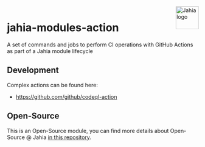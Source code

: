 <a href="https://www.jahia.com/">
    <img src="https://www.jahia.com/modules/jahiacom-templates/images/jahia-3x.png" alt="Jahia logo" title="Jahia" align="right" height="60" />
</a>

# jahia-modules-action
A set of commands and jobs to perform CI operations with GitHub Actions as part of a Jahia module lifecycle

## Development
 
Complex actions can be found here:
 * https://github.com/github/codeql-action

## Open-Source

This is an Open-Source module, you can find more details about Open-Source @ Jahia [in this repository](https://github.com/Jahia/open-source).

